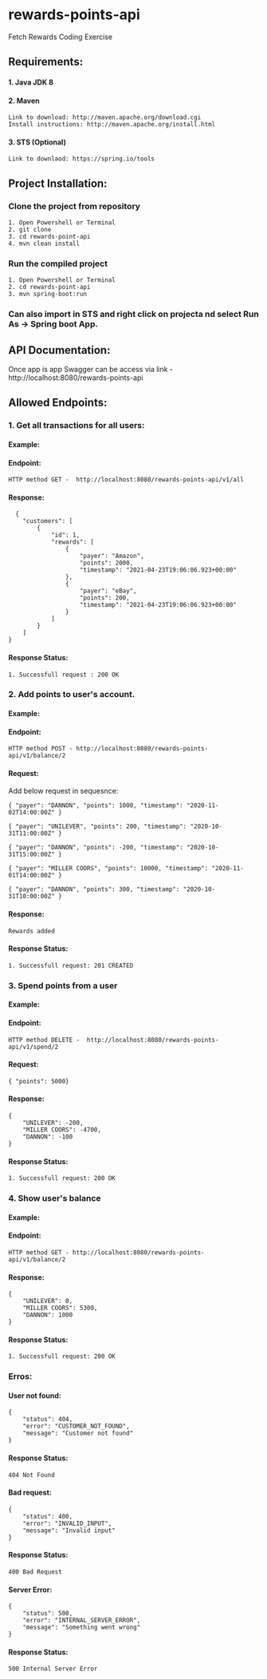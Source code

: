 # rewards-points-api

Fetch Rewards Coding Exercise

## Requirements:

#### 1. Java JDK 8
#### 2. Maven 
	Link to download: http://maven.apache.org/download.cgi
	Install instructions: http://maven.apache.org/install.html
#### 3. STS (Optional)
	Link to downlaod: https://spring.io/tools


## Project Installation:

### Clone the project from repository
	1. Open Powershell or Terminal
	2. git clone 
	3. cd rewards-point-api
	4. mvn clean install

### Run the compiled project
	1. Open Powershell or Terminal
	2. cd rewards-point-api
	3. mvn spring-boot:run

### Can also import in STS and right click on projecta nd select Run As -> Spring boot App.


## API Documentation:

Once app is app Swagger can be access via link - http://localhost:8080/rewards-points-api

## Allowed Endpoints:

### 1. Get all transactions for all users:

#### Example:

#### Endpoint: 
	HTTP method GET -  http://localhost:8080/rewards-points-api/v1/all

#### Response:

```
  {
    "customers": [
        {
            "id": 1,
            "rewards": [
                {
                    "payer": "Amazon",
                    "points": 2000,
                    "timestamp": "2021-04-23T19:06:06.923+00:00"
                },
                {
                    "payer": "eBay",
                    "points": 200,
                    "timestamp": "2021-04-23T19:06:06.923+00:00"
                }
            ]
        }
    ]
}
```

#### Response Status:
	1. Successfull request : 200 OK 

### 2. Add points to user's account.

#### Example:

#### Endpoint: 
	HTTP method POST - http://localhost:8080/rewards-points-api/v1/balance/2

#### Request: 

Add below request in sequesnce: 

```
{ "payer": "DANNON", "points": 1000, "timestamp": "2020-11-02T14:00:00Z" }
```
```
{ "payer": "UNILEVER", "points": 200, "timestamp": "2020-10-31T11:00:00Z" }
```
```
{ "payer": "DANNON", "points": -200, "timestamp": "2020-10-31T15:00:00Z" }
```
```
{ "payer": "MILLER COORS", "points": 10000, "timestamp": "2020-11-01T14:00:00Z" }
```
```
{ "payer": "DANNON", "points": 300, "timestamp": "2020-10-31T10:00:00Z" }
```

#### Response: 
```
Rewards added
```

#### Response Status:

	1. Successfull request: 201 CREATED
		
### 3. Spend points from a user

#### Example:

#### Endpoint: 
	HTTP method DELETE -  http://localhost:8080/rewards-points-api/v1/spend/2

#### Request: 
```
{ "points": 5000}
```

#### Response: 
```
{
    "UNILEVER": -200,
    "MILLER COORS": -4700,
    "DANNON": -100
}
```

#### Response Status:

	1. Successfull request: 200 OK

### 4. Show user's balance

#### Example:

#### Endpoint: 
	HTTP method GET - http://localhost:8080/rewards-points-api/v1/balance/2

#### Response:

```
{
    "UNILEVER": 0,
    "MILLER COORS": 5300,
    "DANNON": 1000
}
```

#### Response Status:

	1. Successfull request: 200 OK


### Erros:

#### User not found:

```
{
    "status": 404,
    "error": "CUSTOMER_NOT_FOUND",
    "message": "Customer not found"
}
```

#### Response Status:

	404 Not Found
	
#### Bad request:

```
{
    "status": 400,
    "error": "INVALID_INPUT",
    "message": "Invalid input"
}
```

#### Response Status:

	400 Bad Request

#### Server Error:

```
{
    "status": 500,
    "error": "INTERNAL_SERVER_ERROR",
    "message": "Something went wrong"
}
```

#### Response Status:

	500 Internal Server Error
